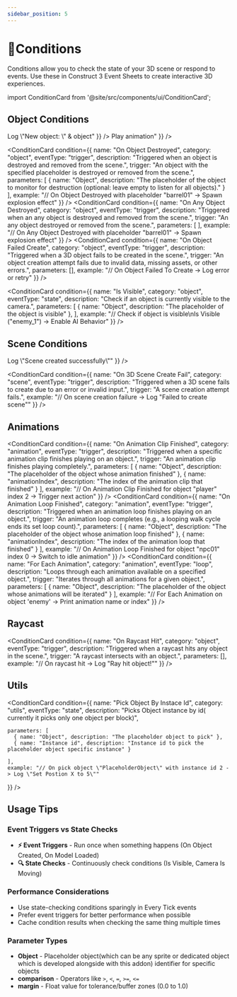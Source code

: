 ```yaml
---
sidebar_position: 5
---
```


# 🎯Conditions

Conditions allow you to check the state of your 3D scene or respond to events. Use these in Construct 3 Event Sheets to create interactive 3D experiences.

import ConditionCard from '@site/src/components/ui/ConditionCard';

## Object Conditions

<div className="conditionsGrid">
  <ConditionCard 
    condition={{
      name: "On Object Created",
      category: "object",
      eventType: "trigger",
      description: "Triggered when a new 3D object is successfully created in the scene.",
      trigger: "A new object is spawned or created",
      parameters: [
        { name: "object", description: "Object placeholder to check whether created" }
      ],
      example: "// On Object Created With placeholder \"hero\" -> Log \"New object: \" & object"
    }}
  />
  <ConditionCard 
  condition={{
    name: "Is Object Loaded In Scene",
    category: "object",
    eventType: "state",
    description: "Returns true if the object with the specified placeholder is currently loaded in the scene.",
    trigger: "Checks whether a specific object is present in the scene.",
    parameters: [
      { name: "object", description: "The placeholder of the object to check for presence in the scene." }
    ],
    example: "// If Object with placeholder \"enemyBoss\" is loaded -> Play animation"
  }}
/>

  <ConditionCard 
  condition={{
    name: "On Object Destroyed",
    category: "object",
    eventType: "trigger",
    description: "Triggered when an object is destroyed and removed from the scene.",
    trigger: "An object with the specified placeholder is destroyed or removed from the scene.",
    parameters: [
      { name: "Object", description: "The placeholder of the object to monitor for destruction (optional: leave empty to listen for all objects)." }
    ],
    example: "// On Object Destroyed with placeholder \"barrel01\" -> Spawn explosion effect"
  }}
/>
<ConditionCard 
  condition={{
    name: "On Any Object Destroyed",
    category: "object",
    eventType: "trigger",
    description: "Triggered when an any object is destroyed and removed from the scene.",
    trigger: "An any object destroyed or removed from the scene.",
    parameters: [
      ],
    example: "// On Any Object Destroyed with placeholder \"barrel01\" -> Spawn explosion effect"
  }}
/>
<ConditionCard 
  condition={{
    name: "On Object Failed Create",
    category: "object",
    eventType: "trigger",
    description: "Triggered when a 3D object fails to be created in the scene.",
    trigger: "An object creation attempt fails due to invalid data, missing assets, or other errors.",
    parameters: [],
    example: "// On Object Failed To Create -> Log error or retry"
  }}
/>

  
  <ConditionCard 
    condition={{
      name: "Is Visible",
      category: "object",
      eventType: "state",
      description: "Check if an object is currently visible to the camera.",
      parameters: [
         { name: "Object", description: "The placeholder of the object is visible" },
        ],
      example: "// Check if object is visible\nIs Visible (\"enemy_1\") -> Enable AI Behavior"
    }}
  />
  
 
</div>

## Scene Conditions

<div className="conditionsGrid">
<ConditionCard 
  condition={{
    name: "On 3D Scene Created",
    category: "scene",
    eventType: "trigger",
    description: "Triggered when a new 3D scene is successfully created.",
    trigger: "A new scene is created and initialized in the engine.",
    example: "// On scene creation -> Log \"Scene created successfully\""
  }}
/>

<ConditionCard 
  condition={{
    name: "On 3D Scene Create Fail",
    category: "scene",
    eventType: "trigger",
    description: "Triggered when a 3D scene fails to create due to an error or invalid input.",
    trigger: "A scene creation attempt fails.",
    example: "// On scene creation failure -> Log \"Failed to create scene\""
  }}
/>

</div>

## Animations

<ConditionCard 
  condition={{
    name: "On Animation Clip Finished",
    category: "animation",
    eventType: "trigger",
    description: "Triggered when a specific animation clip finishes playing on an object.",
    trigger: "An animation clip finishes playing completely.",
    parameters: [
      { name: "Object", description: "The placeholder of the object whose animation finished" },
      { name: "animationIndex", description: "The index of the animation clip that finished" }
    ],
    example: "// On Animation Clip Finished for object \"player\" index 2 -> Trigger next action"
  }}
/>
<ConditionCard 
  condition={{
    name: "On Animation Loop Finished",
    category: "animation",
    eventType: "trigger",
    description: "Triggered when an animation loop finishes playing on an object.",
    trigger: "An animation loop completes (e.g., a looping walk cycle ends its set loop count).",
    parameters: [
      { name: "Object", description: "The placeholder of the object whose animation loop finished" },
      { name: "animationIndex", description: "The index of the animation loop that finished" }
    ],
    example: "// On Animation Loop Finished for object \"npc01\" index 0 -> Switch to idle animation"
  }}
/>
<ConditionCard 
  condition={{
    name: "For Each Animation",
    category: "animation",
    eventType: "loop",
    description: "Loops through each animation available on a specified object.",
    trigger: "Iterates through all animations for a given object.",
    parameters: [
      { name: "Object", description: "The placeholder of the object whose animations will be iterated" }
    ],
    example: "// For Each Animation on object 'enemy' -> Print animation name or index"
  }}
/>

## Raycast
<ConditionCard 
  condition={{
    name: "On Raycast Hit",
    category: "object",
    eventType: "trigger",
    description: "Triggered when a raycast hits any object in the scene.",
    trigger: "A raycast intersects with an object.",
    parameters: [],
    example: "// On raycast hit -> Log \"Ray hit object!\""
  }}
/>

## Utils
<ConditionCard 
  condition={{
    name: "Pick Object By Instace Id",
    category: "utils",
    eventType: "state",
    description: "Picks Object instance by id( currently it picks only one object per block)",
    
    parameters: [
      { name: "Object", description: "The placeholder object to pick" },
      { name: "Instance id", description: "Instance id to pick the placeholder object specific instance" }

    ],
    example: "// On pick object \"PlaceholderObject\" with instance id 2 -> Log \"Set Postion X to 5\""
  }}
/>

## Usage Tips

### **Event Triggers vs State Checks**
- **⚡ Event Triggers** - Run once when something happens (On Object Created, On Model Loaded)
- **🔍 State Checks** - Continuously check conditions (Is Visible, Camera Is Moving)

### **Performance Considerations**
- Use state-checking conditions sparingly in Every Tick events
- Prefer event triggers for better performance when possible
- Cache condition results when checking the same thing multiple times

### **Parameter Types**
- **Object** - Placeholder object(which can be any sprite or dedicated object which is developed alongside with this addon) identifier for specific objects
- **comparison** - Operators like `>`, `<`, `=`, `>=`, `<=`  
- **margin** - Float value for tolerance/buffer zones (0.0 to 1.0)